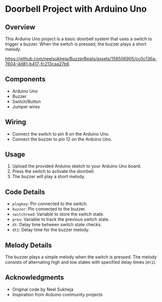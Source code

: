 
# Doorbell Project with Arduino Uno

## Overview

This Arduino Uno project is a basic doorbell system that uses a switch to trigger a buzzer. When the switch is pressed, the buzzer plays a short melody.


https://github.com/neelsukheja/BuzzerBeats/assets/158506905/cc0c136a-7604-4d81-b417-fc213caa27b6


## Components

- Arduino Uno
- Buzzer
- Switch/Button
- Jumper wires 

## Wiring

- Connect the switch to pin 8 on the Arduino Uno.
- Connect the buzzer to pin 12 on the Arduino Uno.

## Usage

1. Upload the provided Arduino sketch to your Arduino Uno board.
2. Press the switch to activate the doorbell.
3. The buzzer will play a short melody.

## Code Details

- `plugkey`: Pin connected to the switch.
- `buzzer`: Pin connected to the buzzer.
- `switchread`: Variable to store the switch state.
- `prev`: Variable to track the previous switch state.
- `dt`: Delay time between switch state checks.
- `dt1`: Delay time for the buzzer melody.

## Melody Details

The buzzer plays a simple melody when the switch is pressed. The melody consists of alternating high and low states with specified delay times (`dt1`).

## Acknowledgments

- Original code by Neel Sukheja
- Inspiration from Arduino community projects
